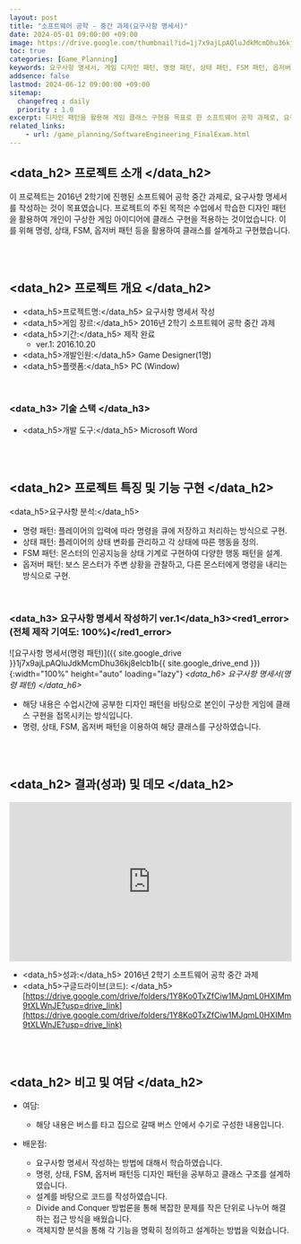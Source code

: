 ```yaml
---
layout: post
title: "소프트웨어 공학 - 중간 과제(요구사항 명세서)"
date: 2024-05-01 09:00:00 +09:00
image: https://drive.google.com/thumbnail?id=1j7x9ajLpAQluJdkMcmDhu36kj8elcb1b
toc: true
categories: [Game_Planning] 
keywords: 요구사항 명세서, 게임 디자인 패턴, 명령 패턴, 상태 패턴, FSM 패턴, 옵저버 패턴
addsence: false
lastmod: 2024-06-12 09:00:00 +09:00
sitemap:
  changefreq : daily
  priority : 1.0
excerpt: 디자인 패턴을 활용해 게임 클래스 구현을 목표로 한 소프트웨어 공학 과제로, 요구사항 명세서를 작성하고 이를 기반으로 클래스 구조를 설계했습니다.
related_links:
    - url: /game_planning/SoftwareEngineering_FinalExam.html
---
```


## <data_h2> 프로젝트 소개 </data_h2>

이 프로젝트는 2016년 2학기에 진행된 소프트웨어 공학 중간 과제로, 요구사항 명세서를 작성하는 것이 목표였습니다. 프로젝트의 주된 목적은 수업에서 학습한 디자인 패턴을 활용하여 개인이 구상한 게임 아이디어에 클래스 구현을 적용하는 것이었습니다. 이를 위해 명령, 상태, FSM, 옵저버 패턴 등을 활용하여 클래스를 설계하고 구현했습니다.

<br>
<br>

## <data_h2> 프로젝트 개요 </data_h2>

- <span><data_h5>프로젝트명:</data_h5> 요구사항 명세서 작성</span>
- <span><data_h5>게임 장르:</data_h5> 2016년 2학기 소프트웨어 공학 중간 과제</span>
- <span><data_h5>기간:</data_h5> 제작 완료</span>
    - ver.1: 2016.10.20
- <span><data_h5>개발인원:</data_h5> Game Designer(1명)</span>
- <span><data_h5>플랫폼:</data_h5> PC (Window)</span>

<br>

### <data_h3> 기술 스택 </data_h3>

- <span><data_h5>개발 도구:</data_h5> Microsoft Word </span>

<br>
<br>

## <data_h2> 프로젝트 특징 및 기능 구현 </data_h2>

<data_h5>요구사항 분석:</data_h5>
- 명령 패턴: 플레이어의 입력에 따라 명령을 큐에 저장하고 처리하는 방식으로 구현.
- 상태 패턴: 플레이어의 상태 변화를 관리하고 각 상태에 따른 행동을 정의.
- FSM 패턴: 몬스터의 인공지능을 상태 기계로 구현하여 다양한 행동 패턴을 설계.
- 옵저버 패턴: 보스 몬스터가 주변 상황을 관찰하고, 다른 몬스터에게 명령을 내리는 방식으로 구현.

<br>

### <data_h3> 요구사항 명세서 작성하기 ver.1</data_h3><red1_error> (전체 제작 기여도: 100%)</red1_error>

![요구사항 명세서(명령 패턴)]({{ site.google_drive }}1j7x9ajLpAQluJdkMcmDhu36kj8elcb1b{{ site.google_drive_end }}){:width="100%" height="auto" loading="lazy"}
*<data_h6> 요구사항 명세서(명령 패턴) </data_h6>*

- 해당 내용은 수업시간에 공부한 디자인 패턴을 바탕으로 본인이 구상한 게임에 클래스 구현을 접목시키는 방식입니다.
- 명령, 상태, FSM, 옵저버 패턴을 이용하여 해당 클래스를 구상하였습니다.

<br>
<br>

## <data_h2> 결과(성과) 및 데모 </data_h2>

<iframe width="100%" style="aspect-ratio:16/9" src="https://drive.google.com/file/d/1EjnSwHcna9BpUr2ygzoODc3WvgQc6vhU/preview" title="팀 프로젝트(the_Untitled_Kingdom)" frameborder="0" allow="accelerometer; autoplay; clipboard-write; encrypted-media; gyroscope; picture-in-picture; web-share" allowfullscreen></iframe>

- <span><data_h5>성과:</data_h5> 2016년 2학기 소프트웨어 공학 중간 과제 </span>
- <span><data_h5>구글드라이브(코드): </data_h5>[https://drive.google.com/drive/folders/1Y8Ko0TxZfCiw1MJqmL0HXIMm9tXLWnJE?usp=drive_link](https://drive.google.com/drive/folders/1Y8Ko0TxZfCiw1MJqmL0HXIMm9tXLWnJE?usp=drive_link)</span>

<br>
<br>

## <data_h2> 비고 및 여담 </data_h2>

- 여담:
    - 해당 내용은 버스를 타고 집으로 갈때 버스 안에서 수기로 구성한 내용입니다.

- 배운점:
    - 요구사항 명세서 작성하는 방법에 대해서 학습하였습니다.
    - 명령, 상태, FSM, 옵저버 패턴등 디자인 패턴을 공부하고 클래스 구조를 설계하였습니다.
    - 설계를 바탕으로 코드를 작성하였습니다.
    - Divide and Conquer 방법론을 통해 복잡한 문제를 작은 단위로 나누어 해결하는 접근 방식을 배웠습니다.
    - 객체지향 분석을 통해 각 기능을 명확히 정의하고 설계하는 방법을 익혔습니다.